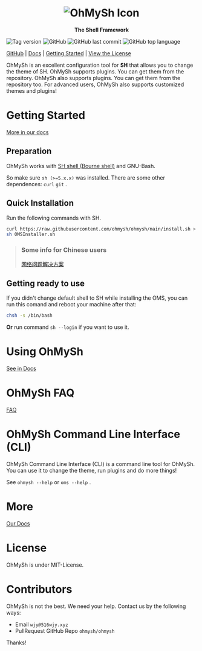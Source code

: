 <center><h1><img src="https://516wjy.xyz:516/OhMySh-width-new.png" alt="OhMySh Icon"></h1>

<b>The Shell Framework</b></center>

![Tag version](https://img.shields.io/github/v/tag/ohmysh/ohmysh?include_prereleases)   ![GitHub](https://img.shields.io/github/license/ohmysh/ohmysh)   ![GitHub last commit](https://img.shields.io/github/last-commit/ohmysh/ohmysh)   ![GitHub top language](https://img.shields.io/github/languages/top/ohmysh/ohmysh)

[GitHub](https://github.com/ohmysh/ohmysh) | [Docs](https://ohmysh.github.io/docs-v2) | [Getting Started](https://ohmysh.github.io/docs-v2/#/getting-started/install) | [View the  License](https://github.com/ohmysh/ohmysh/blob/main/LICENSE)

OhMySh is an excellent configuration tool for **SH** that allows you to change the theme of SH. OhMySh supports plugins. You can get them from the repository. OhMySh also supports plugins. You can get them from the repository too. For advanced users, OhMySh also supports customized themes and plugins!

# Getting Started

[More in our docs](https://ohmysh.github.io/docs-v2/#/getting-started/install)

## Preparation

OhMySh works with [SH shell (Bourne shell)](https://en.wikipedia.org/wiki/Bourne_shell) and GNU-Bash. 

So make sure `sh (>=5.x.x)` was installed. There are some other dependences: `curl` `git` .

## Quick Installation

Run the following commands with SH.

```sh
curl https://raw.githubusercontent.com/ohmysh/ohmysh/main/install.sh > OMSInstaller.sh
sh OMSInstaller.sh
```

> ### Some info for Chinese users
> 
> [网络问题解决方案](https://ohmysh.github.io/docs-v2/#/zh_cn/getting-started/install?id=%e4%b8%ad%e5%9b%bd%e7%94%a8%e6%88%b7%e6%8f%90%e7%a4%ba)

## Getting ready to use

If you didn't change default shell to SH while installing the OMS, you can run this comand and reboot your machine after that:

```sh
chsh -s /bin/bash
```

**Or** run command `sh --login` if you want to use it.

# Using OhMySh

[See in Docs](https://ohmysh.github.io/docs-v2)

# OhMySh FAQ

[FAQ](https://ohmysh.github.io/docs-v2/#/other/faq)

# OhMySh Command Line Interface (CLI)

OhMySh Command Line Interface (CLI) is a command line tool for OhMySh. You can use it to change the theme, run plugins and do more things!

See `ohmysh --help` or `oms --help` .

# More

[Our Docs](https://ohmysh.github.io/docs-v2)

# License

OhMySh is under MIT-License.

# Contributors

OhMySh is not the best. We need your help. Contact us by the following ways:

- Email `wjy@516wjy.xyz`
- PullRequest GitHub Repo `ohmysh/ohmysh`

Thanks!
